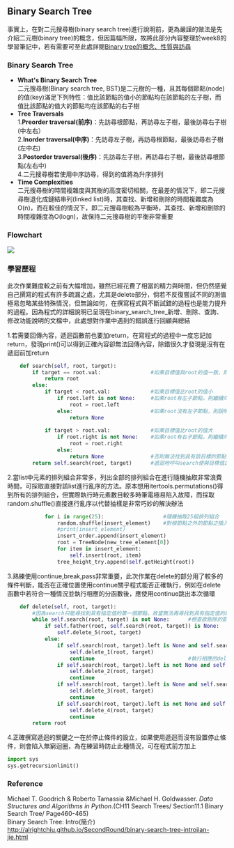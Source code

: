 ## Binary Search Tree
事實上，在對二元搜尋樹(binary search tree)進行說明前，更為嚴謹的做法是先介紹二元樹(binary tree)的概念，但因篇幅所限，故將此部分內容整理於week8的學習筆記中，若有需要可至此處詳閱[Binary tree的概念、性質與訪尋](https://github.com/Xu-Yidi/fluteanzi/blob/master/README.md#week8)<br>
### Binary Search Tree
- **What's Binary Search Tree**<br>
二元搜尋樹(Binary search tree, BST)是二元樹的一種，且其每個節點(node)的值(key)滿足下列特性：值比該節點的值小的節點均在該節點的左子樹，而值比該節點的值大的節點均在該節點的右子樹<br>
- **Tree Traversals**<br>
1.**Preorder traversal(前序)**：先訪尋根節點，再訪尋左子樹，最後訪尋右子樹(中左右）<br>
2.**Inorder traversal(中序)**：先訪尋左子樹，再訪尋根節點，最後訪尋右子樹(左中右)<br>
3.**Postorder traversal(後序)**：先訪尋左子樹，再訪尋右子樹，最後訪尋根節點(左右中)<br>
4.二元搜尋樹若使用中序訪尋，得到的值將為升序排列<br>
- **Time Complexities**<br>
二元搜尋樹的時間複雜度與其樹的高度密切相關，在最差的情況下，即二元搜尋樹退化成鏈結串列(linked list)時，其查找、新增和刪除的時間複雜度為O(n)，而在較佳的情況下，即二元搜尋樹較為平衡時，其查找、新增和刪除的時間複雜度為O(logn)，故保持二元搜尋樹的平衡非常重要

### Flowchart
<img src="https://github.com/Xu-Yidi/fluteanzi/blob/master/week9/binary_search_tree.jpg">

### 學習歷程
此次作業難度較之前有大幅增加，雖然已經花費了相當的精力與時間，但仍然感覺自己撰寫的程式有許多疏漏之處，尤其是delete部分，倘若不反復嘗試不同的測值極易忽略某些特殊情況，但無論如何，在撰寫程式與不斷試錯的過程也是能力提升的過程。因為程式的詳細說明已呈現在binary_search_tree_新增、刪除、查詢、修改功能說明的文檔中，此處想對作業中遇到的錯誤進行回顧與總結<br>

1.若需要回傳內容，遞迴函數前也要加return，在寫程式的過程中一度忘記加return，發現print()可以得到正確內容卻無法回傳內容，除錯很久才發現是沒有在遞迴前加return<br>
```Python
    def search(self, root, target):       
        if target == root.val:                #如果目標值與root的值一致，則回傳root節點  
            return root
        else:
            if target < root.val:             #如果目標值比root的值小
                if root.left is not None:     #如果root有左子節點，則繼續向左走
                    root = root.left
                else:                         #如果root沒有左子節點，則說明無法找到具有該目標值的節點，故回傳None
                    return None
            
            if target > root.val:             #如果目標值比root的值大
                if root.right is not None:    #如果root有右子節點，則繼續向右走
                    root = root.right
                else:
                    return None               #否則無法找到具有該目標的節點，並回傳None      
        return self.search(root, target)      #遞迴地呼叫search使與目標值比較的root不斷向右或向左走，直至找到具有目標值的節點或回傳Non
```
2.當list中元素的排列組合非常多，列出全部的排列組合在進行隨機抽取非常浪費時間，可採取直接對該list進行亂序的方法。原本想用itertools.permutations()得到所有的排列組合，但實際執行時元素數目較多時筆電極易陷入故障，而採取random.shuffle()直接進行亂序以代替抽樣是非常巧妙的解決辦法

```Python
            for i in range(25):                   #隨機抽取25組排列組合     
                random.shuffle(insert_element)    #對根節點之外的節點之插入順訊進行亂序
                #print(insert_element)                
                insert_order.append(insert_element)            
                root = TreeNode(new_tree_element[0]) 
                for item in insert_element:
                    self.insert(root, item)
                tree_height_try.append(self.getHeight(root))
```
3.熟練使用continue,break,pass非常重要，此次作業在delete的部分用了較多的條件判斷，能否在正確位置使用continue關乎程式能否正確執行，例如在delete函數中若符合一種情況並執行相應的分函數後，應使用continue跳出本次循環
```Python
    def delete(self, root, target):
        #因為search只能尋找到具有指定值的第一個節點，故當無法再尋找到具有指定值的節點時，刪除完畢
        while self.search(root, target) is not None:      #檢查欲刪除的節點是否為根節點     
            if self.father(root, self.search(root, target)) is None:
                self.delete_5(root, target)
            else:
                if self.search(root, target).left is None and self.search(root, target).right is None:
                    self.delete_1(root, target)
                    continue                              #執行相應的delete分函數後，跳出此次循環
                if self.search(root, target).left is not None and self.search(root, target).right is None:
                    self.delete_2(root, target)
                    continue
                if self.search(root, target).left is None and self.search(root, target).right is not None:
                    self.delete_3(root, target)
                    continue
                if self.search(root, target).left is not None and self.search(root, target).right is not None:
                    self.delete_4(root, target)
                    continue
        return root    
```
4.正確撰寫遞迴的關鍵之一在於停止條件的設立，如果使用遞迴而沒有設置停止條件，則會陷入無窮迴圈，為在練習時防止此種情況，可在程式前方加上
```Python
import sys
sys.getrecursionlimit()
```
### Reference
Michael T. Goodrich & Roberto Tamassia &Michael H. Goldwasser. *Data Structures and Algorithms in Python*.(CH11 Search Trees/ Section11.1 Binary Search Tree/ Page460-465)<br>
Binary Search Tree: Intro(簡介) http://alrightchiu.github.io/SecondRound/binary-search-tree-introjian-jie.html
